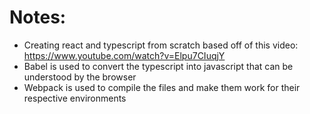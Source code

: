 # Notes:

-   Creating react and typescript from scratch based off of this video: https://www.youtube.com/watch?v=Elpu7CIuqjY
-   Babel is used to convert the typescript into javascript that can be understood by the browser
-   Webpack is used to compile the files and make them work for their respective environments
